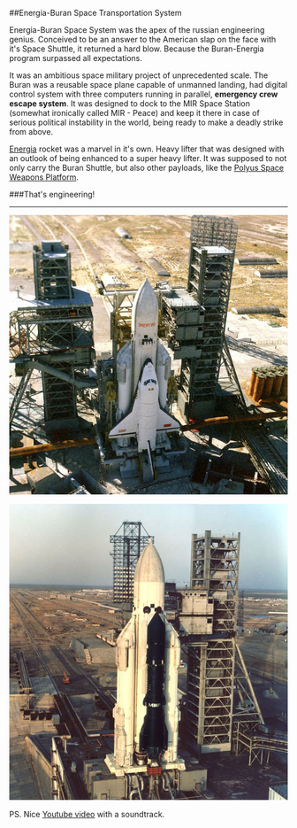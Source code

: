 
##Energia-Buran Space Transportation System

  Energia-Buran Space System was the apex of the russian engineering genius.
  Conceived to be an answer to the American slap on the face with it's Space Shuttle, it returned
  a hard blow. Because the Buran-Energia program surpassed all expectations.

  It was an ambitious space military project of unprecedented scale. The Buran was a reusable
  space plane capable of unmanned landing, had digital control system with three computers 
  running in parallel, **emergency crew escape system**. It was designed to dock to the MIR
  Space Station (somewhat ironically called MIR - Peace) and keep it there in case of serious
  political instability in the world, being ready to make a deadly strike from above.

  [Energia](https://en.wikipedia.org/wiki/Energia) rocket was a marvel in it's own. Heavy lifter 
  that was designed with an outlook of being enhanced to a super heavy lifter. It was supposed to 
  not only carry the Buran Shuttle, but also other payloads, like the 
  [Polyus Space Weapons Platform](https://en.wikipedia.org/wiki/Polyus_%28spacecraft%29).

###That's engineering!

---

  ![](images/energia-buran-1.jpg "Energia-Buran on launchpad")

  ![](images/energia-polyus.jpg "Polyus Space Weapons Platform")

  PS. Nice [Youtube video](https://www.youtube.com/watch?v=Q6WHjQ3Y3Uo) with a soundtrack.
 
